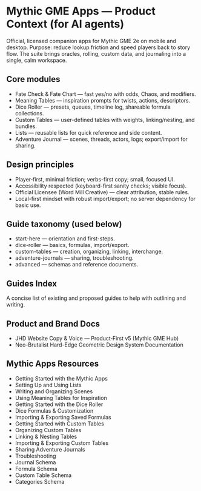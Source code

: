 # Mythic GME Apps — Product Context (for AI agents)

Official, licensed companion apps for Mythic GME 2e on mobile and desktop. Purpose: reduce lookup friction and speed players back to story flow. The suite brings oracles, rolling, custom data, and journaling into a single, calm workspace.

## Core modules

- Fate Check & Fate Chart — fast yes/no with odds, Chaos, and modifiers.
- Meaning Tables — inspiration prompts for twists, actions, descriptors.
- Dice Roller — presets, queues, timeline log, shareable formula collections.
- Custom Tables — user-defined tables with weights, linking/nesting, and bundles.
- Lists — reusable lists for quick reference and side content.
- Adventure Journal — scenes, threads, actors, logs; export/import for sharing.

## Design principles

- Player‑first, minimal friction; verbs-first copy; small, focused UI.
- Accessibility respected (keyboard-first sanity checks; visible focus).
- Official Licensee (Word Mill Creative) — clear attribution, stable rules.
- Local-first mindset with robust import/export; no server dependency for basic use.

## Guide taxonomy (used below)

- start-here — orientation and first-steps.
- dice-roller — basics, formulas, import/export.
- custom-tables — creation, organizing, linking, interchange.
- adventure-journals — sharing, troubleshooting.
- advanced — schemas and reference documents.

## Guides Index

A concise list of existing and proposed guides to help with outlining and writing.

## Product and Brand Docs

- JHD Website Copy & Voice — Product‑First v5 (Mythic GME Hub)
- Neo-Brutalist Hard-Edge Geometric Design System Documentation

## Mythic Apps Resources

- Getting Started with the Mythic Apps
- Setting Up and Using Lists
- Writing and Organizing Scenes
- Using Meaning Tables for Inspiration
- Getting Started with the Dice Roller
- Dice Formulas & Customization
- Importing & Exporting Saved Formulas
- Getting Started with Custom Tables
- Organizing Custom Tables
- Linking & Nesting Tables
- Importing & Exporting Custom Tables
- Sharing Adventure Journals
- Troubleshooting
- Journal Schema
- Formula Schema
- Custom Table Schema
- Categories Schema
